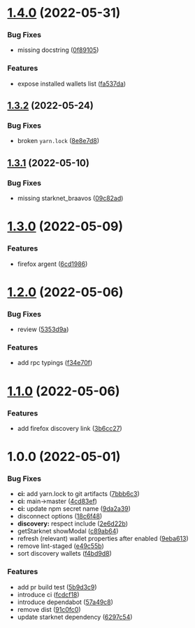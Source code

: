 # [1.4.0](https://github.com/starknet-community-libs/get-starknet/compare/v1.3.2...v1.4.0) (2022-05-31)


### Bug Fixes

* missing docstring ([0f89105](https://github.com/starknet-community-libs/get-starknet/commit/0f89105e1f4383c87bd8b29266a302b56aa9dfb3))


### Features

* expose installed wallets list ([fa537da](https://github.com/starknet-community-libs/get-starknet/commit/fa537dad27f0d0e94eed19f6794458b7f860b902))

## [1.3.2](https://github.com/starknet-community-libs/get-starknet/compare/v1.3.1...v1.3.2) (2022-05-24)


### Bug Fixes

* broken `yarn.lock` ([8e8e7d8](https://github.com/starknet-community-libs/get-starknet/commit/8e8e7d8dafcf8fee44b9ab5173580b601803b4f3))

## [1.3.1](https://github.com/starknet-community-libs/get-starknet/compare/v1.3.0...v1.3.1) (2022-05-10)


### Bug Fixes

* missing starknet_braavos ([09c82ad](https://github.com/starknet-community-libs/get-starknet/commit/09c82ad47612aebd662c36cb26af5005114d6115))

# [1.3.0](https://github.com/starknet-community-libs/get-starknet/compare/v1.2.0...v1.3.0) (2022-05-09)


### Features

* firefox argent ([6cd1986](https://github.com/starknet-community-libs/get-starknet/commit/6cd1986edcceff65c2ac5429cc8a32e92d6f1cd6))

# [1.2.0](https://github.com/starknet-community-libs/get-starknet/compare/v1.1.0...v1.2.0) (2022-05-06)


### Bug Fixes

* review ([5353d9a](https://github.com/starknet-community-libs/get-starknet/commit/5353d9a9bc306698bbbfd2e6d3b7e587f3ed2a0b))


### Features

* add rpc typings ([f34e70f](https://github.com/starknet-community-libs/get-starknet/commit/f34e70f8c017be914af1603ff04c371a8d7c9107))

# [1.1.0](https://github.com/starknet-community-libs/get-starknet/compare/v1.0.0...v1.1.0) (2022-05-06)


### Features

* add firefox discovery link ([3b6cc27](https://github.com/starknet-community-libs/get-starknet/commit/3b6cc27ff39abdf3f19892903a80686a349cab56))

# 1.0.0 (2022-05-01)


### Bug Fixes

* **ci:** add yarn.lock to git artifacts ([7bbb6c3](https://github.com/starknet-community-libs/get-starknet/commit/7bbb6c3319cb0a7226abf0ab86526ed5d7af3ac7))
* **ci:** main->master ([4cd83ef](https://github.com/starknet-community-libs/get-starknet/commit/4cd83efd0003f041e9174da02d79256a3de3b253))
* **ci:** update npm secret name ([9da2a39](https://github.com/starknet-community-libs/get-starknet/commit/9da2a39229c3043455e2dfb768eeec311010cd16))
* disconnect options ([18c6f48](https://github.com/starknet-community-libs/get-starknet/commit/18c6f48f5c85ce374ceb9b46261d2f2be90d4fde))
* **discovery:** respect include ([2e6d22b](https://github.com/starknet-community-libs/get-starknet/commit/2e6d22b7e7de34c49f8b9af0d54bbfee96685119))
* getStarknet showModal ([c89ab64](https://github.com/starknet-community-libs/get-starknet/commit/c89ab64c1d9c3f232a4c1f40f18b23c73bd2106e))
* refresh (relevant) wallet properties after enabled ([9eba613](https://github.com/starknet-community-libs/get-starknet/commit/9eba6136e60eb0f56e1782400adc943e1a83f704))
* remove lint-staged ([e49c55b](https://github.com/starknet-community-libs/get-starknet/commit/e49c55bba6ec80d7045b6dc2193960f0d1b2dcfd))
* sort discovery wallets ([f4bd9d8](https://github.com/starknet-community-libs/get-starknet/commit/f4bd9d8be58c8aa5cf82d7b1878b3b1cae470d35))


### Features

* add pr build test ([5b9d3c9](https://github.com/starknet-community-libs/get-starknet/commit/5b9d3c9d1b3686d1aeca0029a95cd2b3f963ecd6))
* introduce ci ([fcdcf18](https://github.com/starknet-community-libs/get-starknet/commit/fcdcf18ea223d90063cda636f6a47d0f4eeb8c36))
* introduce dependabot ([57a49c8](https://github.com/starknet-community-libs/get-starknet/commit/57a49c80b2ed5b9c1e0e755dfa86fedebe7d4cc9))
* remove dist ([91c0fc0](https://github.com/starknet-community-libs/get-starknet/commit/91c0fc064ccdd2dfceb1f96cc341f1dec4cf6705))
* update starknet dependency ([6297c54](https://github.com/starknet-community-libs/get-starknet/commit/6297c5464c8a22c0deb307690941472288144134))
